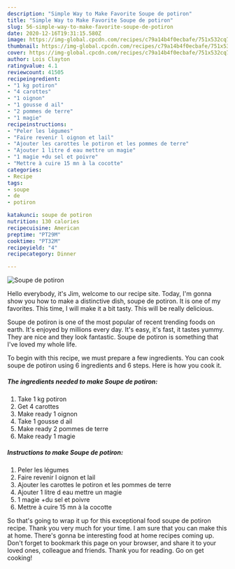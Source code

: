 ```yaml
---
description: "Simple Way to Make Favorite Soupe de potiron"
title: "Simple Way to Make Favorite Soupe de potiron"
slug: 56-simple-way-to-make-favorite-soupe-de-potiron
date: 2020-12-16T19:31:15.580Z
image: https://img-global.cpcdn.com/recipes/c79a14b4f0ecbafe/751x532cq70/soupe-de-potiron-photo-principale-de-la-recette.jpg
thumbnail: https://img-global.cpcdn.com/recipes/c79a14b4f0ecbafe/751x532cq70/soupe-de-potiron-photo-principale-de-la-recette.jpg
cover: https://img-global.cpcdn.com/recipes/c79a14b4f0ecbafe/751x532cq70/soupe-de-potiron-photo-principale-de-la-recette.jpg
author: Lois Clayton
ratingvalue: 4.1
reviewcount: 41505
recipeingredient:
- "1 kg potiron"
- "4 carottes"
- "1 oignon"
- "1 gousse d ail"
- "2 pommes de terre"
- "1 magie"
recipeinstructions:
- "Peler les légumes"
- "Faire revenir l oignon et lail"
- "Ajouter les carottes le potiron et les pommes de terre"
- "Ajouter 1 litre d eau mettre un magie"
- "1 magie +du sel et poivre"
- "Mettre à cuire 15 mn à la cocotte"
categories:
- Recipe
tags:
- soupe
- de
- potiron

katakunci: soupe de potiron 
nutrition: 130 calories
recipecuisine: American
preptime: "PT29M"
cooktime: "PT32M"
recipeyield: "4"
recipecategory: Dinner

---
```



![Soupe de potiron](https://img-global.cpcdn.com/recipes/c79a14b4f0ecbafe/751x532cq70/soupe-de-potiron-photo-principale-de-la-recette.jpg)

Hello everybody, it's Jim, welcome to our recipe site. Today, I'm gonna show you how to make a distinctive dish, soupe de potiron. It is one of my favorites. This time, I will make it a bit tasty. This will be really delicious.



Soupe de potiron is one of the most popular of recent trending foods on earth. It's enjoyed by millions every day. It's easy, it's fast, it tastes yummy. They are nice and they look fantastic. Soupe de potiron is something that I've loved my whole life.


To begin with this recipe, we must prepare a few ingredients. You can cook soupe de potiron using 6 ingredients and 6 steps. Here is how you cook it.

<!--inarticleads1-->

##### The ingredients needed to make Soupe de potiron:

1. Take 1 kg potiron
1. Get 4 carottes
1. Make ready 1 oignon
1. Take 1 gousse d ail
1. Make ready 2 pommes de terre
1. Make ready 1 magie




<!--inarticleads2-->

##### Instructions to make Soupe de potiron:

1. Peler les légumes
1. Faire revenir l oignon et lail
1. Ajouter les carottes le potiron et les pommes de terre
1. Ajouter 1 litre d eau mettre un magie
1. 1 magie +du sel et poivre
1. Mettre à cuire 15 mn à la cocotte




So that's going to wrap it up for this exceptional food soupe de potiron recipe. Thank you very much for your time. I am sure that you can make this at home. There's gonna be interesting food at home recipes coming up. Don't forget to bookmark this page on your browser, and share it to your loved ones, colleague and friends. Thank you for reading. Go on get cooking!
